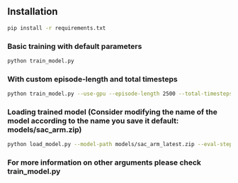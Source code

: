 ## **Installation**  
```bash
pip install -r requirements.txt
```
### Basic training with default parameters
```bash
python train_model.py
```
### With custom episode-length and total timesteps 
```bash
python train_model.py --use-gpu --episode-length 2500 --total-timesteps 250000
```
### Loading trained model (Consider modifying the name of the model according to the name you save it default: models/sac_arm.zip)
```bash
python load_model.py --model-path models/sac_arm_latest.zip --eval-steps 2500
```
### For more information on other arguments please check train_model.py
